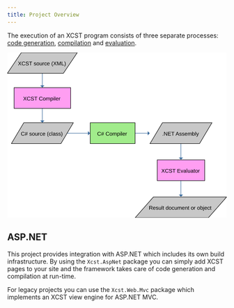 ```yaml
---
title: Project Overview
---
```


The execution of an XCST program consists of three separate processes: [code generation](code-generation.html), [compilation](compilation.html) and [evaluation](evaluation.html).

![](xcst-flow.svg)

## ASP.NET

This project provides integration with ASP.NET which includes its own build infrastructure. By using the `Xcst.AspNet` package you can simply add XCST pages to your site and the framework takes care of code generation and compilation at run-time.

For legacy projects you can use the `Xcst.Web.Mvc` package which implements an XCST view engine for ASP.NET MVC.

